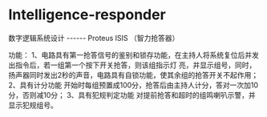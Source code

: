 # Intelligence-responder 
数字逻辑系统设计  ------  Proteus ISIS
（智力抢答器）

功能：
1、电路具有第一抢答信号的鉴别和锁存功能，在主持人将系统复位后并发出指令后，若一组第一个按下开关抢答，则该组指示灯
    亮，并显示组号，同时，扬声器同时发出2秒的声音，电路具有自锁功能，使其余组的抢答开关不起作用；
2、具有计分功能
  开始时每组预置成100分，抢答后由主持人计分，答对一次加10分，否则减10分；
3、具有犯规判定功能
   对提前抢答和超时的组鸣喇叭示警，并显示犯规组号。
  
